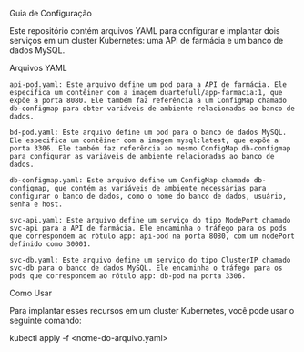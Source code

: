 Guia de Configuração

Este repositório contém arquivos YAML para configurar e implantar dois serviços em um cluster Kubernetes: uma API de farmácia e um banco de dados MySQL.

Arquivos YAML

    api-pod.yaml: Este arquivo define um pod para a API de farmácia. Ele especifica um contêiner com a imagem duartefull/app-farmacia:1, que expõe a porta 8080. Ele também faz referência a um ConfigMap chamado db-configmap para obter variáveis de ambiente relacionadas ao banco de dados.

    bd-pod.yaml: Este arquivo define um pod para o banco de dados MySQL. Ele especifica um contêiner com a imagem mysql:latest, que expõe a porta 3306. Ele também faz referência ao mesmo ConfigMap db-configmap para configurar as variáveis de ambiente relacionadas ao banco de dados.

    db-configmap.yaml: Este arquivo define um ConfigMap chamado db-configmap, que contém as variáveis de ambiente necessárias para configurar o banco de dados, como o nome do banco de dados, usuário, senha e host.

    svc-api.yaml: Este arquivo define um serviço do tipo NodePort chamado svc-api para a API de farmácia. Ele encaminha o tráfego para os pods que correspondem ao rótulo app: api-pod na porta 8080, com um nodePort definido como 30001.

    svc-db.yaml: Este arquivo define um serviço do tipo ClusterIP chamado svc-db para o banco de dados MySQL. Ele encaminha o tráfego para os pods que correspondem ao rótulo app: db-pod na porta 3306.



Como Usar

Para implantar esses recursos em um cluster Kubernetes, você pode usar o seguinte comando:

kubectl apply -f <nome-do-arquivo.yaml>